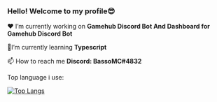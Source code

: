 ### Hello! Welcome to my profile😎

❤ I’m currently working on **Gamehub Discord Bot And Dashboard for Gamehub Discord Bot**

🧠I’m currently learning **Typescript**

📫 How to reach me **Discord: BassoMC#4832**

Top language i use:


[![Top Langs](https://github-readme-stats.vercel.app/api/top-langs/?username=BassoMC1&layout=compact&theme=vision-friendly-dark)](https://github.com/BassoMC1)
